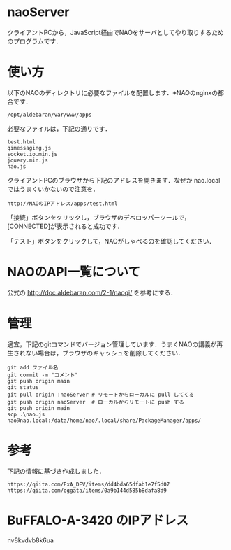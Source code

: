 # naoServer
クライアントPCから，JavaScript経由でNAOをサーバとしてやり取りするためのプログラムです．
# 使い方
以下のNAOのディレクトリに必要なファイルを配置します．※NAOのnginxの都合です．

    /opt/aldebaran/var/www/apps

必要なファイルは，下記の通りです．

    test.html
    qimessaging.js
    socket.io.min.js
    jquery.min.js
    nao.js
 
クライアントPCのブラウザから下記のアドレスを開きます．なぜか nao.local ではうまくいかないので注意を．

    http://NAOのIPアドレス/apps/test.html

「接続」ボタンをクリックし，ブラウザのデベロッパーツールで，[CONNECTED]が表示されると成功です．

「テスト」ボタンをクリックして，NAOがしゃべるのを確認してください．

# NAOのAPI一覧について
公式の http://doc.aldebaran.com/2-1/naoqi/ を参考にする．


# 管理
適宜，下記のgitコマンドでバージョン管理しています．うまくNAOの講義が再生されない場合は，ブラウザのキャッシュを削除してください．

    git add ファイル名
    git commit -m "コメント"
    git push origin main
    git status
    git pull origin :naoServer # リモートからローカルに pull してくる
    git push origin naoServer  # ローカルからリモートに push する
    git push origin main
    scp .\nao.js nao@nao.local:/data/home/nao/.local/share/PackageManager/apps/

# 参考
下記の情報に基づき作成しました．

    https://qiita.com/ExA_DEV/items/dd4bda65dfab1e7f5d07
    https://qiita.com/oggata/items/0a9b144d585b8dafa8d9

# BuFFALO-A-3420 のIPアドレス
nv8kvdvb8k6ua
